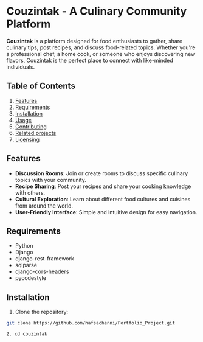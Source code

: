 # Couzintak - A Culinary Community Platform

**Couzintak** is a platform designed for food enthusiasts to gather, share culinary tips, post recipes, and discuss food-related topics. Whether you're a professional chef, a home cook, or someone who enjoys discovering new flavors, Couzintak is the perfect place to connect with like-minded individuals.

## Table of Contents
1. [Features](#features)
2. [Requirements](#requirements)
3. [Installation](#installation)
4. [Usage](#usage)
5. [Contributing](#contributing)
5. [Related projects](#projects)
7. [Licensing](#license)

## Features
- **Discussion Rooms**: Join or create rooms to discuss specific culinary topics with your community.
- **Recipe Sharing**: Post your recipes and share your cooking knowledge with others.
- **Cultural Exploration**: Learn about different food cultures and cuisines from around the world.
- **User-Friendly Interface**: Simple and intuitive design for easy navigation.

## Requirements
- Python
- Django
- django-rest-framework
- sqlparse
- django-cors-headers
- pycodestyle

## Installation

1. Clone the repository:
```bash
git clone https://github.com/hafsachenni/Portfolio_Project.git

2. cd couzintak